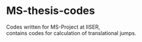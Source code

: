# MS-thesis-codes
Codes written for MS-Project at IISER, <br/>
contains codes for calculation of translational jumps.
